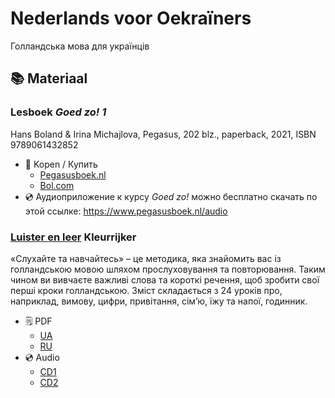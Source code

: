 # Nederlands voor Oekraïners
Голландська мова для українців

## 📚 Materiaal

### Lesboek **_Goed zo! 1_** 
Hans Boland & Irina Michajlova, Pegasus, 202 blz., paperback, 2021, ISBN 9789061432852

* 📖 Kopen / Купить 
  * [Pegasusboek.nl](https://www.pegasusboek.nl/goed-zo-deel-1.html?___store=russian&___from_store=default)
  * [Bol.com](https://www.bol.com/nl/nl/p/goed-zo-1/1001004005271194/?bltgh=ruiQcp2XBZ2BrQv1JnVLQg.2_6.9.ProductTitle)
* 💿 Аудиоприложение к курсу _Goed zo!_ можно бесплатно скачать по этой ссылке: https://www.pegasusboek.nl/audio

### [Luister en leer](https://kleurrijker.nl/luister-en-leer-cd1-en-cd2/) Kleurrijker
«Слухайте та навчайтесь» – це методика, яка знайомить вас із голландською мовою шляхом прослуховування та повторювання. Таким чином ви вивчаєте важливі слова та короткі речення, щоб зробити свої перші кроки голландською.
Зміст складається з 24 уроків про, наприклад, вимову, цифри, привітання, сім’ю, їжу та напої, годинник.

* 🗒️ PDF 
  * [UA](https://kleurrijker.nl/wp-content/uploads/luister_en_leer_tekst_oekrains.pdf) 
  * [RU](https://kleurrijker.nl/wp-content/uploads/luister_en_leer_tekst_russisch.pdf)
* 💿 Audio 
  * [CD1](https://soundcloud.com/user-526378923/sets/luister-en-leer-cd1/s-T8mqEyw4hgZ) 
  * [CD2](https://soundcloud.com/user-526378923/sets/luister-en-leer-cd2/s-Ms9g8BrkaWW)
